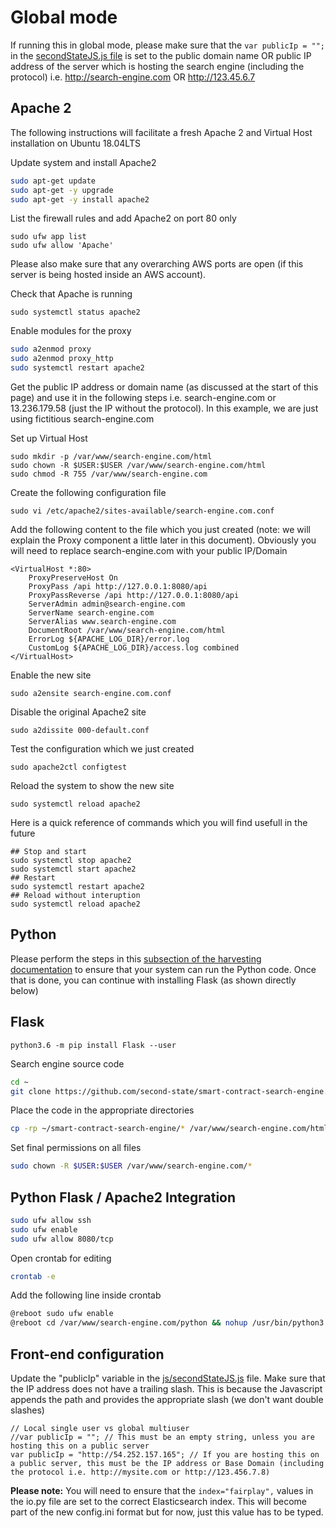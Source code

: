 # Global mode

If running this in global mode, please make sure that the `var publicIp = "";` in the [secondStateJS.js file](../js/secondStateJS.js) is set to the public domain name OR public IP address of the server which is hosting the search engine (including the protocol) i.e. http://search-engine.com OR http://123.45.6.7

## Apache 2
The following instructions will facilitate a fresh Apache 2 and Virtual Host installation on Ubuntu 18.04LTS

Update system and install Apache2
```bash
sudo apt-get update
sudo apt-get -y upgrade
sudo apt-get -y install apache2
```

List the firewall rules and add Apache2 on port 80 only
```
sudo ufw app list
sudo ufw allow 'Apache'
```
Please also make sure that any overarching AWS ports are open (if this server is being hosted inside an AWS account).

Check that Apache is running
```
sudo systemctl status apache2
```
Enable modules for the proxy 
```bash
sudo a2enmod proxy
sudo a2enmod proxy_http
sudo systemctl restart apache2
```

Get the public IP address or domain name (as discussed at the start of this page) and use it in the following steps
i.e. search-engine.com or 13.236.179.58 (just the IP without the protocol). In this example, we are just using fictitious search-engine.com 

Set up Virtual Host
```
sudo mkdir -p /var/www/search-engine.com/html
sudo chown -R $USER:$USER /var/www/search-engine.com/html
sudo chmod -R 755 /var/www/search-engine.com
```

Create the following configuration file
```
sudo vi /etc/apache2/sites-available/search-engine.com.conf
```
Add the following content to the file which you just created (note: we will explain the Proxy component a little later in this document). Obviously you will need to replace search-engine.com with your public IP/Domain
```
<VirtualHost *:80>
    ProxyPreserveHost On
    ProxyPass /api http://127.0.0.1:8080/api
    ProxyPassReverse /api http://127.0.0.1:8080/api
    ServerAdmin admin@search-engine.com
    ServerName search-engine.com
    ServerAlias www.search-engine.com
    DocumentRoot /var/www/search-engine.com/html
    ErrorLog ${APACHE_LOG_DIR}/error.log
    CustomLog ${APACHE_LOG_DIR}/access.log combined
</VirtualHost>
```
Enable the new site
```
sudo a2ensite search-engine.com.conf
```

Disable the original Apache2 site
```
sudo a2dissite 000-default.conf
```

Test the configuration which we just created
```
sudo apache2ctl configtest
```

Reload the system to show the new site
```
sudo systemctl reload apache2
```

Here is a quick reference of commands which you will find usefull in the future
```
## Stop and start
sudo systemctl stop apache2
sudo systemctl start apache2
## Restart
sudo systemctl restart apache2
## Reload without interuption
sudo systemctl reload apache2
```

## Python
Please perform the steps in this [subsection of the harvesting documentation](https://github.com/second-state/smart-contract-search-engine/blob/master/documentation/harvesting.md#preparing-your-system-for-harvesting) to ensure that your system can run the Python code. Once that is done, you can continue with installing Flask (as shown directly below)

## Flask
```
python3.6 -m pip install Flask --user
```

Search engine source code
```bash
cd ~
git clone https://github.com/second-state/smart-contract-search-engine.git
```

Place the code in the appropriate directories
```bash
cp -rp ~/smart-contract-search-engine/* /var/www/search-engine.com/html/
```
Set final permissions on all files
```bash
sudo chown -R $USER:$USER /var/www/search-engine.com/*
```

## Python Flask / Apache2 Integration

```bash
sudo ufw allow ssh
sudo ufw enable
sudo ufw allow 8080/tcp
```

Open crontab for editing
```bash
crontab -e
```
Add the following line inside crontab
```bash
@reboot sudo ufw enable
@reboot cd /var/www/search-engine.com/python && nohup /usr/bin/python3.6 io.py >/dev/null 2>&1 &
```

## Front-end configuration

Update the "publicIp" variable in the [js/secondStateJS.js](https://github.com/second-state/smart-contract-search-engine/blob/master/js/secondStateJS.js) file. Make sure that the IP address does not have a trailing slash. This is because the Javascript appends the path and provides the appropriate slash (we don't want double slashes) 

```
// Local single user vs global multiuser
//var publicIp = ""; // This must be an empty string, unless you are hosting this on a public server
var publicIp = "http://54.252.157.165"; // If you are hosting this on a public server, this must be the IP address or Base Domain (including the protocol i.e. http://mysite.com or http://123.456.7.8)
```
**Please note:** You will need to ensure that the `index="fairplay",` values in the io.py file are set to the correct Elasticsearch index. This will become part of the new config.ini format but for now, just this value has to be typed.


